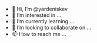 - 👋 Hi, I’m @yardeniskev
- 👀 I’m interested in ...
- 🌱 I’m currently learning ...
- 💞️ I’m looking to collaborate on ...
- 📫 How to reach me ...

<!---
yardeniskev/yardeniskev is a ✨ special ✨ repository because its `README.md` (this file) appears on your GitHub profile.
You can click the Preview link to take a look at your changes.
--->

